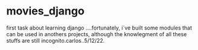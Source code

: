 # movies_django
first task about learning django ....fortunately, i´ve built some modules that can be used in anothers projects,
although the knowlegment of all these stuffs are still incognito.carlos..5/12/22.
